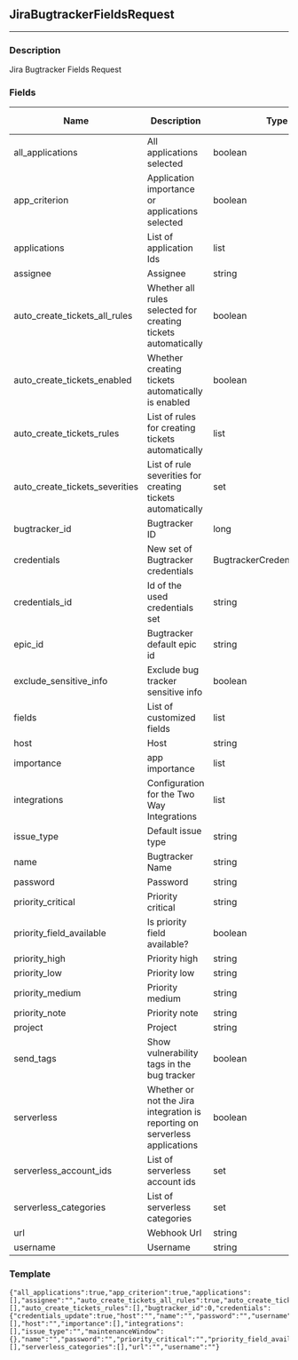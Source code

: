 ## JiraBugtrackerFieldsRequest
---
### Description
Jira Bugtracker Fields Request
### Fields
| Name | Description | Type | Allowed Values | Required |
| ---- | ----------- | ---- | -------------- | -------- |
| all_applications | All applications selected | boolean |  | false |
| app_criterion | Application importance or applications selected | boolean |  | false |
| applications | List of application Ids | list |  | false |
| assignee | Assignee | string |  | true |
| auto_create_tickets_all_rules | Whether all rules selected for creating tickets automatically | boolean |  | false |
| auto_create_tickets_enabled | Whether creating tickets automatically is enabled | boolean |  | false |
| auto_create_tickets_rules | List of rules for creating tickets automatically | list |  | false |
| auto_create_tickets_severities | List of rule severities for creating tickets automatically | set |  | false |
| bugtracker_id | Bugtracker ID | long |  | false |
| credentials | New set of Bugtracker credentials | BugtrackerCredentialsRequest |  | false |
| credentials_id | Id of the used credentials set | string |  | false |
| epic_id | Bugtracker default epic id | string |  | false |
| exclude_sensitive_info | Exclude bug tracker sensitive info | boolean |  | false |
| fields | List of customized fields | list |  | false |
| host | Host | string |  | false |
| importance | app importance | list |  | false |
| integrations | Configuration for the Two Way Integrations | list |  | false |
| issue_type | Default issue type | string |  | false |
| name | Bugtracker Name | string |  | false |
| password | Password | string |  | false |
| priority_critical | Priority critical | string |  | false |
| priority_field_available | Is priority field available? | boolean |  | false |
| priority_high | Priority high | string |  | false |
| priority_low | Priority low | string |  | false |
| priority_medium | Priority medium | string |  | false |
| priority_note | Priority note | string |  | false |
| project | Project | string |  | false |
| send_tags | Show vulnerability tags in the bug tracker | boolean |  | false |
| serverless | Whether or not the Jira integration is reporting on serverless applications | boolean |  | false |
| serverless_account_ids | List of serverless account ids | set |  | false |
| serverless_categories | List of serverless categories | set |  | false |
| url | Webhook Url | string |  | false |
| username | Username | string |  | false |
### Template
```
{"all_applications":true,"app_criterion":true,"applications":[],"assignee":"","auto_create_tickets_all_rules":true,"auto_create_tickets_enabled":true,"auto_create_tickets_severities":[],"auto_create_tickets_rules":[],"bugtracker_id":0,"credentials":{"credentials_update":true,"host":"","name":"","password":"","username":""},"credentials_id":"","epic_id":"","exclude_sensitive_info":true,"fields":[],"host":"","importance":[],"integrations":[],"issue_type":"","maintenanceWindow":{},"name":"","password":"","priority_critical":"","priority_field_available":true,"priority_high":"","priority_low":"","priority_medium":"","priority_note":"","project":"","send_tags":true,"serverless":true,"serverless_account_ids":[],"serverless_categories":[],"url":"","username":""}
```
